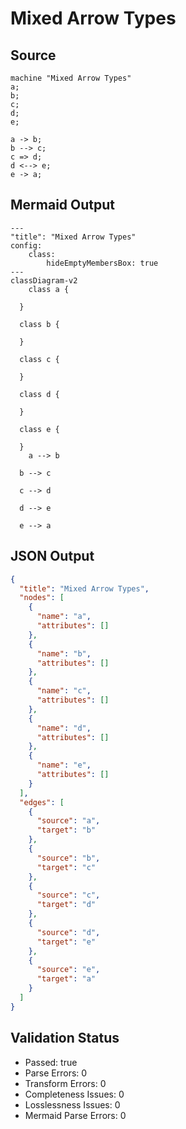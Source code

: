 # Mixed Arrow Types

## Source
```machine
machine "Mixed Arrow Types"
a;
b;
c;
d;
e;

a -> b;
b --> c;
c => d;
d <--> e;
e -> a;
```

## Mermaid Output
```mermaid
---
"title": "Mixed Arrow Types"
config:
    class:
        hideEmptyMembersBox: true
---
classDiagram-v2
    class a {
    
  }

  class b {
    
  }

  class c {
    
  }

  class d {
    
  }

  class e {
    
  }
    a --> b

  b --> c

  c --> d

  d --> e

  e --> a

```

## JSON Output
```json
{
  "title": "Mixed Arrow Types",
  "nodes": [
    {
      "name": "a",
      "attributes": []
    },
    {
      "name": "b",
      "attributes": []
    },
    {
      "name": "c",
      "attributes": []
    },
    {
      "name": "d",
      "attributes": []
    },
    {
      "name": "e",
      "attributes": []
    }
  ],
  "edges": [
    {
      "source": "a",
      "target": "b"
    },
    {
      "source": "b",
      "target": "c"
    },
    {
      "source": "c",
      "target": "d"
    },
    {
      "source": "d",
      "target": "e"
    },
    {
      "source": "e",
      "target": "a"
    }
  ]
}
```

## Validation Status
- Passed: true
- Parse Errors: 0
- Transform Errors: 0
- Completeness Issues: 0
- Losslessness Issues: 0
- Mermaid Parse Errors: 0
